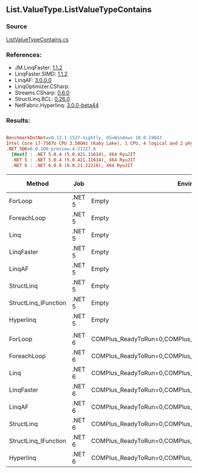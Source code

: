 ﻿## List.ValueType.ListValueTypeContains

### Source
[ListValueTypeContains.cs](../LinqBenchmarks/List/ValueType/ListValueTypeContains.cs)

### References:
- JM.LinqFaster: [1.1.2](https://www.nuget.org/packages/JM.LinqFaster/1.1.2)
- LinqFaster.SIMD: [1.1.2](https://www.nuget.org/packages/LinqFaster.SIMD/1.0.3)
- LinqAF: [3.0.0.0](https://www.nuget.org/packages/LinqAF/3.0.0.0)
- LinqOptimizer.CSharp: [](https://www.nuget.org/packages/LinqOptimizer.CSharp/)
- Streams.CSharp: [0.6.0](https://www.nuget.org/packages/Streams.CSharp/0.6.0)
- StructLinq.BCL: [0.26.0](https://www.nuget.org/packages/StructLinq/0.26.0)
- NetFabric.Hyperlinq: [3.0.0-beta44](https://www.nuget.org/packages/NetFabric.Hyperlinq/3.0.0-beta44)

### Results:
``` ini

BenchmarkDotNet=v0.12.1.1527-nightly, OS=Windows 10.0.19043
Intel Core i7-7567U CPU 3.50GHz (Kaby Lake), 1 CPU, 4 logical and 2 physical cores
.NET SDK=6.0.100-preview.4.21227.6
  [Host] : .NET 5.0.4 (5.0.421.11614), X64 RyuJIT
  .NET 5 : .NET 5.0.4 (5.0.421.11614), X64 RyuJIT
  .NET 6 : .NET 6.0.0 (6.0.21.22210), X64 RyuJIT


```
|               Method |    Job |                                                   EnvironmentVariables |  Runtime | Count |     Mean |    Error |   StdDev | Ratio | RatioSD |  Gen 0 | Gen 1 | Gen 2 | Allocated |
|--------------------- |------- |----------------------------------------------------------------------- |--------- |------ |---------:|---------:|---------:|------:|--------:|-------:|------:|------:|----------:|
|              ForLoop | .NET 5 |                                                                  Empty | .NET 5.0 |   100 | 602.9 ns |  2.29 ns |  2.03 ns |  1.00 |    0.00 |      - |     - |     - |         - |
|          ForeachLoop | .NET 5 |                                                                  Empty | .NET 5.0 |   100 | 774.8 ns | 15.45 ns | 20.63 ns |  1.28 |    0.04 |      - |     - |     - |         - |
|                 Linq | .NET 5 |                                                                  Empty | .NET 5.0 |   100 | 242.0 ns |  1.54 ns |  1.37 ns |  0.40 |    0.00 |      - |     - |     - |         - |
|           LinqFaster | .NET 5 |                                                                  Empty | .NET 5.0 |   100 | 198.2 ns |  0.57 ns |  0.51 ns |  0.33 |    0.00 |      - |     - |     - |         - |
|               LinqAF | .NET 5 |                                                                  Empty | .NET 5.0 |   100 | 248.0 ns |  1.12 ns |  1.04 ns |  0.41 |    0.00 |      - |     - |     - |         - |
|           StructLinq | .NET 5 |                                                                  Empty | .NET 5.0 |   100 | 447.6 ns |  2.51 ns |  2.35 ns |  0.74 |    0.00 | 0.0191 |     - |     - |      40 B |
| StructLinq_IFunction | .NET 5 |                                                                  Empty | .NET 5.0 |   100 | 425.1 ns |  1.26 ns |  1.06 ns |  0.71 |    0.00 |      - |     - |     - |         - |
|            Hyperlinq | .NET 5 |                                                                  Empty | .NET 5.0 |   100 | 196.1 ns |  0.85 ns |  0.75 ns |  0.33 |    0.00 |      - |     - |     - |         - |
|                      |        |                                                                        |          |       |          |          |          |       |         |        |       |       |           |
|              ForLoop | .NET 6 | COMPlus_ReadyToRun=0,COMPlus_TC_QuickJitForLoops=1,COMPlus_TieredPGO=1 | .NET 6.0 |   100 | 736.5 ns |  1.72 ns |  1.61 ns |  1.00 |    0.00 |      - |     - |     - |         - |
|          ForeachLoop | .NET 6 | COMPlus_ReadyToRun=0,COMPlus_TC_QuickJitForLoops=1,COMPlus_TieredPGO=1 | .NET 6.0 |   100 | 764.0 ns | 13.80 ns | 15.34 ns |  1.04 |    0.02 |      - |     - |     - |         - |
|                 Linq | .NET 6 | COMPlus_ReadyToRun=0,COMPlus_TC_QuickJitForLoops=1,COMPlus_TieredPGO=1 | .NET 6.0 |   100 | 175.4 ns |  0.81 ns |  0.72 ns |  0.24 |    0.00 |      - |     - |     - |         - |
|           LinqFaster | .NET 6 | COMPlus_ReadyToRun=0,COMPlus_TC_QuickJitForLoops=1,COMPlus_TieredPGO=1 | .NET 6.0 |   100 | 194.3 ns |  0.63 ns |  0.56 ns |  0.26 |    0.00 |      - |     - |     - |         - |
|               LinqAF | .NET 6 | COMPlus_ReadyToRun=0,COMPlus_TC_QuickJitForLoops=1,COMPlus_TieredPGO=1 | .NET 6.0 |   100 | 177.1 ns |  0.66 ns |  0.62 ns |  0.24 |    0.00 |      - |     - |     - |         - |
|           StructLinq | .NET 6 | COMPlus_ReadyToRun=0,COMPlus_TC_QuickJitForLoops=1,COMPlus_TieredPGO=1 | .NET 6.0 |   100 | 461.7 ns |  8.99 ns |  8.41 ns |  0.63 |    0.01 | 0.0191 |     - |     - |      40 B |
| StructLinq_IFunction | .NET 6 | COMPlus_ReadyToRun=0,COMPlus_TC_QuickJitForLoops=1,COMPlus_TieredPGO=1 | .NET 6.0 |   100 | 431.1 ns |  1.30 ns |  1.15 ns |  0.59 |    0.00 |      - |     - |     - |         - |
|            Hyperlinq | .NET 6 | COMPlus_ReadyToRun=0,COMPlus_TC_QuickJitForLoops=1,COMPlus_TieredPGO=1 | .NET 6.0 |   100 | 177.3 ns |  0.59 ns |  0.55 ns |  0.24 |    0.00 |      - |     - |     - |         - |
